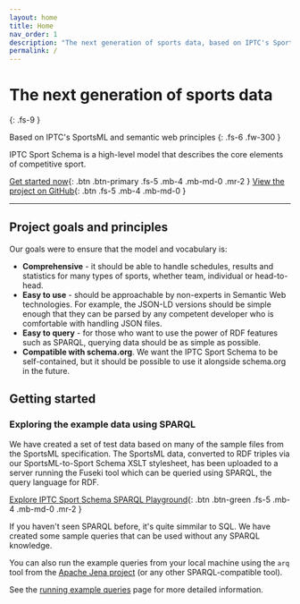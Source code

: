 ```yaml
---
layout: home
title: Home
nav_order: 1
description: "The next generation of sports data, based on IPTC's SportsML and semantic web principles. A high level model that describes the core elements of competitive sport."
permalink: /
---
```



# The next generation of sports data
{: .fs-9 }

Based on IPTC's SportsML and semantic web principles
{: .fs-6 .fw-300 }

IPTC Sport Schema is a high-level model that describes the core elements of competitive sport.

[Get started now](#getting-started){: .btn .btn-primary .fs-5 .mb-4 .mb-md-0 .mr-2 } [View the project on GitHub](https://github.com/iptc/sport-schema){: .btn .fs-5 .mb-4 .mb-md-0 }

---

## Project goals and principles

Our goals were to ensure that the model and vocabulary is:

* **Comprehensive** - it should be able to handle schedules, results and statistics for many types of sports, whether team, individual or head-to-head.
* **Easy to use** - should be approachable by non-experts in Semantic Web technologies. For example, the JSON-LD versions should be simple enough that they can be parsed by any competent developer who is comfortable with handling JSON files.
* **Easy to query** - for those who want to use the power of RDF features such as SPARQL, querying data should be as simple as possible.
* **Compatible with schema.org**. We want the IPTC Sport Schema to be self-contained, but it should be possible to use it alongside schema.org in the future.

## Getting started

### Exploring the example data using SPARQL

We have created a set of test data based on many of the sample files from the SportsML specification. The SportsML data, converted to RDF triples via our SportsML-to-Sport Schema XSLT stylesheet, has been uploaded to a server running the Fuseki tool which can be queried using SPARQL, the query language for RDF.

[Explore IPTC Sport Schema SPARQL Playground](http://query.sportschema.org/dataset.html?tab=query&ds=/sport){: .btn .btn-green .fs-5 .mb-4 .mb-md-0 .mr-2 }

If you haven't seen SPARQL before, it's quite simmilar to SQL. We have created some sample queries that can be used without any SPARQL knowledge. 

You can also run the example queries from your local machine using the `arq` tool from the [Apache Jena project](https://jena.apache.org/) (or any other SPARQL-compatible tool).

See the [running example queries](/tools/running-example-queries) page for more detailed information.

